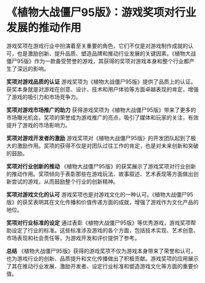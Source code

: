 # 《植物大战僵尸95版》：游戏奖项对行业发展的推动作用

游戏奖项在游戏行业中扮演着至关重要的角色，它们不仅是对游戏制作成就的认可，也是激励创新、提升品质、塑造品牌和推动行业发展的关键因素。《植物大战僵尸95版》作为一款备受赞誉的游戏，其获得的奖项对游戏本身和整个行业都产生了深远的影响。

**奖项对游戏品质的认证**
游戏奖项为《植物大战僵尸95版》提供了品质上的认证。获奖本身就是对游戏在创意、设计、技术和用户体验等方面卓越表现的肯定，增强了游戏的吸引力和市场竞争力。

**奖项对游戏市场推广的助力**
获得游戏奖项为《植物大战僵尸95版》带来了更多的市场曝光机会。奖项的荣誉成为游戏推广的亮点，吸引了媒体和玩家的关注，有效提升了游戏的市场影响力。

**奖项对游戏开发者的激励**
游戏奖项对《植物大战僵尸95版》的开发团队起到了极大的激励作用。奖项的获得不仅是对团队过往工作的肯定，也是对未来创新和突破的鼓励。

**奖项对行业创新的推动**
《植物大战僵尸95版》的获奖展示了游戏奖项对行业创新的推动作用。奖项倾向于表彰那些在游戏玩法、故事叙述、艺术表现等方面做出创新尝试的游戏，从而鼓励整个行业的创新精神。

**奖项对游戏文化的认可**
游戏奖项也是对游戏文化的一种认可。《植物大战僵尸95版》的获奖表明其在文化传播和价值传递方面的成就，增强了游戏作为文化产品的地位。

**奖项对行业标准的设定**
通过表彰《植物大战僵尸95版》等优秀游戏，游戏奖项帮助设定了行业的标准。这些标准涉及游戏的各个方面，包括技术实现、艺术创意、市场表现和社会责任等，为游戏开发和评价提供了参考。

**总结**
《植物大战僵尸95版》获得的游戏奖项不仅为游戏本身带来了荣誉和认可，也为游戏行业的创新、品质提升和文化传播做出了积极贡献。游戏奖项的应用展示了其在推动行业发展、激励开发者、设定行业标准和塑造游戏文化等方面的重要价值。